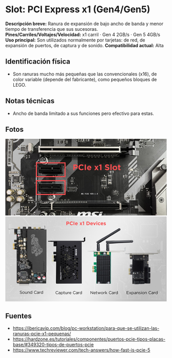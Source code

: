 # Slot: PCI Express x1 (Gen4/Gen5)

**Descripción breve:** Ranura de expansión de bajo ancho de banda y menor tiempo de transferencia que sus sucesoras.
**Pines/Carriles/Voltajes/Velocidad:** x1 carril · Gen 4 2GB/s · Gen 5 4GB/s
**Uso principal:** Son utilizados normalmente por tarjetas: de red, de expansión de puertos, de captura y de sonido.
**Compatibilidad actual:** Alta

## Identificación física
- Son ranuras mucho más pequeñas que las convencionales (x16), de color variable (depende del fabricante), como pequeños bloques de LEGO.

## Notas técnicas
- Ancho de banda limitado a sus funciones pero efectivo para estas.

## Fotos
![PCIe x1 Slot](../../../assets/img/12-slots_expansion/PCIe_x1_Slot.png "PCIe x1 Slot")
![Dispositivos PCIe x1](../../../assets/img/12-slots_expansion/Dispositivos_PCIe_x1.png "Dispositivos PCIe x1")

## Fuentes
- https://ibericavip.com/blog/pc-workstation/para-que-se-utilizan-las-ranuras-pcie-x1-pequenas/
- https://hardzone.es/tutoriales/componentes/puertos-pcie-tipos-placas-base/#349320-tipos-de-puertos-pcie
- https://www.techreviewer.com/tech-answers/how-fast-is-pcie-5